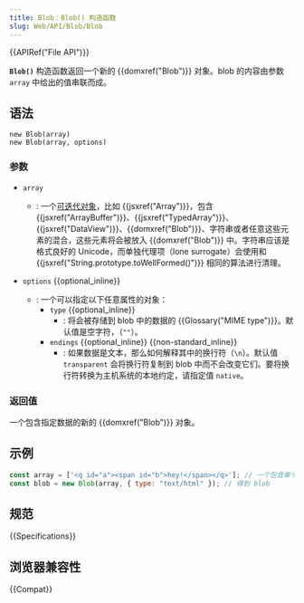 ```yaml
---
title: Blob：Blob() 构造函数
slug: Web/API/Blob/Blob
---
```


{{APIRef("File API")}}

**`Blob()`** 构造函数返回一个新的 {{domxref("Blob")}} 对象。blob 的内容由参数 `array` 中给出的值串联而成。

## 语法

```js-nolint
new Blob(array)
new Blob(array, options)
```

### 参数

- `array`

  - : 一个[可迭代对象](/zh-CN/docs/Web/JavaScript/Reference/Iteration_protocols#可迭代协议)，比如 {{jsxref("Array")}}，包含 {{jsxref("ArrayBuffer")}}、{{jsxref("TypedArray")}}、{{jsxref("DataView")}}、{{domxref("Blob")}}、字符串或者任意这些元素的混合，这些元素将会被放入 {{domxref("Blob")}} 中。字符串应该是格式良好的 Unicode，而单独代理项（lone surrogate）会使用和 {{jsxref("String.prototype.toWellFormed()")}} 相同的算法进行清理。

- `options` {{optional_inline}}
  - : 一个可以指定以下任意属性的对象：
    - `type` {{optional_inline}}
      - : 将会被存储到 blob 中的数据的 {{Glossary("MIME type")}}。默认值是空字符，（`""`）。
    - `endings` {{optional_inline}} {{non-standard_inline}}
      - : 如果数据是文本，那么如何解释其中的换行符（`\n`）。默认值 `transparent` 会将换行符复制到 blob 中而不会改变它们。要将换行符转换为主机系统的本地约定，请指定值 `native`。

### 返回值

一个包含指定数据的新的 {{domxref("Blob")}} 对象。

## 示例

```js
const array = ['<q id="a"><span id="b">hey!</span></q>']; // 一个包含单个字符串的数组
const blob = new Blob(array, { type: "text/html" }); // 得到 blob
```

## 规范

{{Specifications}}

## 浏览器兼容性

{{Compat}}
